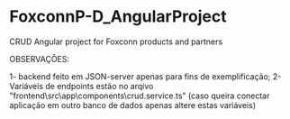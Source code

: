 # FoxconnP-D_AngularProject
CRUD Angular project for Foxconn products and partners

OBSERVAÇÔES:

  1- backend feito em JSON-server apenas para fins de exemplificação;
  2- Variáveis de endpoints estão no arqivo "frontend\src\app\components\crud.service.ts" (caso queira conectar aplicação em outro banco de dados apenas altere estas variáveis)
